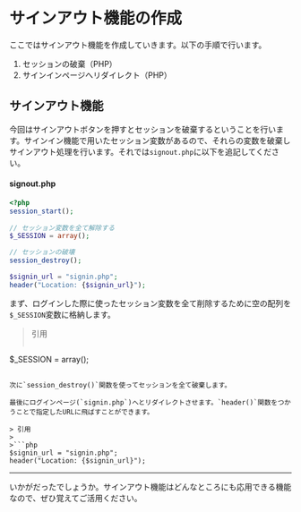 # サインアウト機能の作成

ここではサインアウト機能を作成していきます。以下の手順で行います。

1. セッションの破棄（PHP）
1. サインインページへリダイレクト（PHP）  


## サインアウト機能

今回はサインアウトボタンを押すとセッションを破棄するということを行います。サインイン機能で用いたセッション変数があるので、それらの変数を破棄しサインアウト処理を行います。それでは`signout.php`に以下を追記してください。

#### signout.php

```php
<?php
session_start();
 
// セッション変数を全て解除する
$_SESSION = array();

// セッションの破壊
session_destroy();

$signin_url = "signin.php";
header("Location: {$signin_url}");
```

まず、ログインした際に使ったセッション変数を全て削除するために空の配列を`$_SESSION`変数に格納します。

> 引用
>
>```php
$_SESSION = array();
```

次に`session_destroy()`関数を使ってセッションを全て破棄します。

最後にログインページ(`signin.php`)へとリダイレクトさせます。`header()`関数をつかうことで指定したURLに飛ばすことができます。

> 引用
>
>```php
$signin_url = "signin.php";
header("Location: {$signin_url}");
```

***

いかがだったでしょうか。サインアウト機能はどんなところにも応用できる機能なので、ぜひ覚えてご活用ください。
